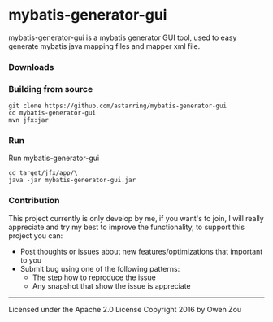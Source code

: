 mybatis-generator-gui
==============

mybatis-generator-gui is a mybatis generator GUI tool, used to easy generate mybatis java mapping files and mapper xml file.

### Downloads

### Building from source
    git clone https://github.com/astarring/mybatis-generator-gui
    cd mybatis-generator-gui
    mvn jfx:jar
### Run
Run mybatis-generator-gui

    cd target/jfx/app/\
    java -jar mybatis-generator-gui.jar

### Contribution
This project currently is only develop by me, if you want's to join, I will
really appreciate and try my best to  improve the functionality, to support this project you can:
* Post thoughts or issues about new features/optimizations that important to you
* Submit bug using one of the following patterns:
    * The step how to reproduce the issue
    * Any snapshot that show the issue is appreciate


------
Licensed under the Apache 2.0 License
Copyright 2016 by Owen Zou